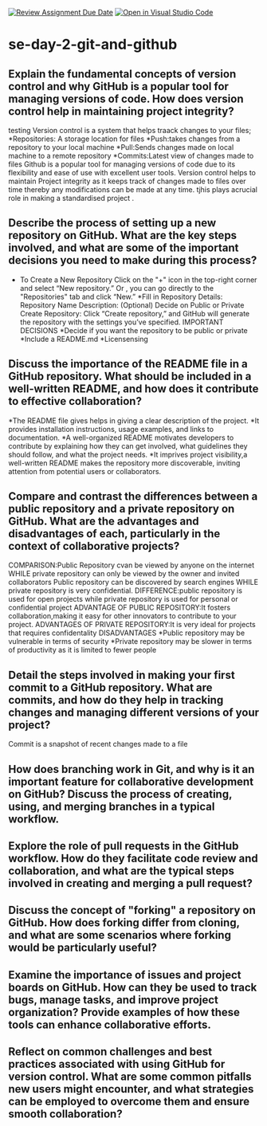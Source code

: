 [![Review Assignment Due Date](https://classroom.github.com/assets/deadline-readme-button-22041afd0340ce965d47ae6ef1cefeee28c7c493a6346c4f15d667ab976d596c.svg)](https://classroom.github.com/a/8wgCKhpZ)
[![Open in Visual Studio Code](https://classroom.github.com/assets/open-in-vscode-2e0aaae1b6195c2367325f4f02e2d04e9abb55f0b24a779b69b11b9e10269abc.svg)](https://classroom.github.com/online_ide?assignment_repo_id=16304515&assignment_repo_type=AssignmentRepo)
# se-day-2-git-and-github
## Explain the fundamental concepts of version control and why GitHub is a popular tool for managing versions of code. How does version control help in maintaining project integrity?
testing
Version control is a system that helps traack changes to your files;
*Repositories: A storage location for files
*Push:takes changes from a repository to your local machine
*Pull:Sends changes made on local machine to a remote repository
*Commits:Latest view of changes made to files
Github is a popular tool for managing versions of code due to its flexibility and ease of use with excellent user tools.
Version control helps to maintain Project integrity as it keeps track of changes made to files over time thereby any modifications can be made at any time. tjhis plays acrucial role in making a standardised project .

## Describe the process of setting up a new repository on GitHub. What are the key steps involved, and what are some of the important decisions you need to make during this process?

* To Create a New Repository
Click on the "+" icon in the top-right corner and select “New repository.”
Or , you can go directly to the "Repositories" tab and click “New.”
*Fill in Repository Details:
Repository Name
Description: (Optional) 
Decide on Public or Private
Create Repository: Click “Create repository,” and GitHub will generate the repository with the settings you’ve specified.
IMPORTANT DECISIONS 
*Decide if you want the repository to be public or private
*Include a README.md 
*Licensensing

## Discuss the importance of the README file in a GitHub repository. What should be included in a well-written README, and how does it contribute to effective collaboration?
*The README file gives helps in giving  a clear description of the project.
*It provides installation instructions, usage examples, and links to documentation.
*A well-organized README motivates developers to contribute by explaining how they can get involved, what guidelines they should follow, and what the project needs.
*It imprives project visibility,a well-written README makes the repository more discoverable, inviting attention from potential users or collaborators.

## Compare and contrast the differences between a public repository and a private repository on GitHub. What are the advantages and disadvantages of each, particularly in the context of collaborative projects?
COMPARISON:Public Repository cvan be viewed by anyone on the internet WHILE private repository can only be viewed by the owner and invited collaborators
Public repository can be discovered by search engines WHILE private repository is very confidential.
DIFFERENCE:public repository is used for open projects while private repository is used for personal or confidential project
ADVANTAGE OF PUBLIC REPOSITORY:It fosters collaboration,making it easy for other innovators to contribute to your project.
ADVANTAGES OF PRIVATE REPOSITORY:It is very ideal for projects that requires confidentality
DISADVANTAGES
*Public repository may be vulnerable in terms of security
*Private repository may be slower in terms of productivity as it is limited to fewer people
## Detail the steps involved in making your first commit to a GitHub repository. What are commits, and how do they help in tracking changes and managing different versions of your project?
Commit is a snapshot of recent changes made to a file

## How does branching work in Git, and why is it an important feature for collaborative development on GitHub? Discuss the process of creating, using, and merging branches in a typical workflow.

## Explore the role of pull requests in the GitHub workflow. How do they facilitate code review and collaboration, and what are the typical steps involved in creating and merging a pull request?

## Discuss the concept of "forking" a repository on GitHub. How does forking differ from cloning, and what are some scenarios where forking would be particularly useful?

## Examine the importance of issues and project boards on GitHub. How can they be used to track bugs, manage tasks, and improve project organization? Provide examples of how these tools can enhance collaborative efforts.

## Reflect on common challenges and best practices associated with using GitHub for version control. What are some common pitfalls new users might encounter, and what strategies can be employed to overcome them and ensure smooth collaboration?
